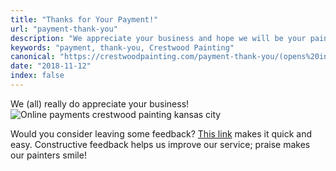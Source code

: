 ```yaml
---
title: "Thanks for Your Payment!"
url: "payment-thank-you"
description: "We appreciate your business and hope we will be your painter for life!"
keywords: "payment, thank-you, Crestwood Painting"
canonical: "https://crestwoodpainting.com/payment-thank-you/(opens%20in%20a%20new%20tab)"
date: "2018-11-12"
index: false
---
```


We (all) really do appreciate your business!![Online payments crestwood painting kansas city](/images/Thank-You-2-e1514038961814.jpg)

Would you consider leaving some feedback? [This link](https://www.google.com/search?q=Crestwood+Painting+Kansas+City&ludocid=3497690220390394348&lrd=0x87c0efa0c31f4257:0x308a4ab950ba29ec,2,5) makes it quick and easy. Constructive feedback helps us improve our service; praise makes our painters smile!
